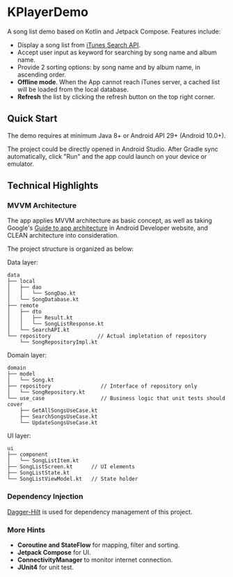 # KPlayerDemo

A song list demo based on Kotlin and Jetpack Compose. Features include:
- Display a song list from [iTunes Search API](https://itunes.apple.com/search?term=Talyor+Swift&limit=200&media=music).
- Accept user input as keyword for searching by song name and album name.
- Provide 2 sorting options: by song name and by album name, in ascending order.
- **Offline mode**. When the App cannot reach iTunes server, a cached list will be loaded from the local database.
- **Refresh** the list by clicking the refresh button on the top right corner.

## Quick Start
The demo requires at minimum Java 8+ or Android API 29+ (Android 10.0+).

The project could be directly opened in Android Studio. After Gradle sync automatically, click "Run" and the app could launch on your device or emulator.

## Technical Highlights
### MVVM Architecture
The app applies MVVM architecture as basic concept, as well as taking Google's [Guide to app architecture](https://developer.android.com/topic/architecture) in Android Developer website, and CLEAN architecture into consideration.

The project structure is organized as below:

Data layer:
```
data
├── local
│   ├── dao
│   │   └── SongDao.kt
│   └── SongDatabase.kt
├── remote
│   ├── dto
│   │   ├── Result.kt
│   │   └── SongListResponse.kt
│   └── SearchAPI.kt
└── repository               // Actual impletation of repository
    └── SongRepositoryImpl.kt
```
Domain layer:
```
domain
├── model
│   └── Song.kt
├── repository                // Interface of repository only
│   └── SongRepository.kt
└── use_case                  // Business logic that unit tests should cover
    ├── GetAllSongsUseCase.kt
    ├── SearchSongsUseCase.kt
    └── UpdateSongsUseCase.kt
```
UI layer:
```
ui
├── component
│   └── SongListItem.kt
├── SongListScreen.kt      // UI elements
├── SongListState.kt
└── SongListViewModel.kt   // State holder
```
### Dependency Injection
[Dagger-Hilt](https://developer.android.com/training/dependency-injection/hilt-android) is used for dependency management of this project.
### More Hints
- **Coroutine and StateFlow** for mapping, filter and sorting.
- **Jetpack Compose** for UI.
- **ConnectivityManager** to monitor internet connection.
- **JUnit4** for unit test.
